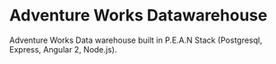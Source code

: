 # Adventure Works Datawarehouse
Adventure Works Data warehouse built in P.E.A.N Stack (Postgresql, Express, Angular 2, Node.js). 
